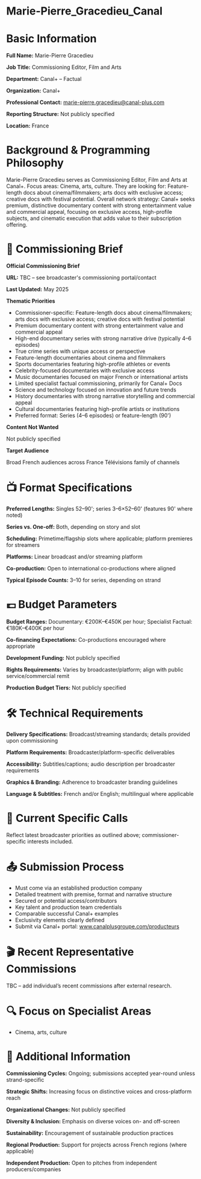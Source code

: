 # Marie-Pierre_Gracedieu_Canal

# Basic Information

**Full Name:** Marie-Pierre Gracedieu

**Job Title:** Commissioning Editor, Film and Arts

**Department:** Canal+ – Factual

**Organization:** Canal+

**Professional Contact:** marie-pierre.gracedieu@canal-plus.com

**Reporting Structure:** Not publicly specified

**Location:** France

# Background & Programming Philosophy

Marie-Pierre Gracedieu serves as Commissioning Editor, Film and Arts at Canal+. Focus areas: Cinema, arts, culture. They are looking for: Feature-length docs about cinema/filmmakers; arts docs with exclusive access; creative docs with festival potential. Overall network strategy: Canal+ seeks premium, distinctive documentary content with strong entertainment value and commercial appeal, focusing on exclusive access, high-profile subjects, and cinematic execution that adds value to their subscription offering.

# 📄 Commissioning Brief

**Official Commissioning Brief**

**URL:** TBC – see broadcaster's commissioning portal/contact

**Last Updated:** May 2025

**Thematic Priorities**

- Commissioner-specific: Feature-length docs about cinema/filmmakers; arts docs with exclusive access; creative docs with festival potential
- Premium documentary content with strong entertainment value and commercial appeal
- High-end documentary series with strong narrative drive (typically 4–6 episodes)
- True crime series with unique access or perspective
- Feature-length documentaries about cinema and filmmakers
- Sports documentaries featuring high-profile athletes or events
- Celebrity-focused documentaries with exclusive access
- Music documentaries focused on major French or international artists
- Limited specialist factual commissioning, primarily for Canal+ Docs
- Science and technology focused on innovation and future trends
- History documentaries with strong narrative storytelling and commercial appeal
- Cultural documentaries featuring high-profile artists or institutions
- Preferred format: Series (4–6 episodes) or feature-length (90')

**Content Not Wanted**

Not publicly specified

**Target Audience**

Broad French audiences across France Télévisions family of channels

# 📺 Format Specifications

**Preferred Lengths:** Singles 52–90'; series 3–6×52–60' (features 90' where noted)

**Series vs. One-off:** Both, depending on story and slot

**Scheduling:** Primetime/flagship slots where applicable; platform premieres for streamers

**Platforms:** Linear broadcast and/or streaming platform

**Co-production:** Open to international co-productions where aligned

**Typical Episode Counts:** 3–10 for series, depending on strand

# 💷 Budget Parameters

**Budget Ranges:** Documentary: €200K–€450K per hour; Specialist Factual: €180K–€400K per hour

**Co-financing Expectations:** Co-productions encouraged where appropriate

**Development Funding:** Not publicly specified

**Rights Requirements:** Varies by broadcaster/platform; align with public service/commercial remit

**Production Budget Tiers:** Not publicly specified

# 🛠️ Technical Requirements

**Delivery Specifications:** Broadcast/streaming standards; details provided upon commissioning

**Platform Requirements:** Broadcaster/platform-specific deliverables

**Accessibility:** Subtitles/captions; audio description per broadcaster requirements

**Graphics & Branding:** Adherence to broadcaster branding guidelines

**Language & Subtitles:** French and/or English; multilingual where applicable

# 📢 Current Specific Calls

Reflect latest broadcaster priorities as outlined above; commissioner-specific interests included.

# 📤 Submission Process

- Must come via an established production company
- Detailed treatment with premise, format and narrative structure
- Secured or potential access/contributors
- Key talent and production team credentials
- Comparable successful Canal+ examples
- Exclusivity elements clearly defined
- Submit via Canal+ portal: www.canalplusgroupe.com/producteurs

# 🎬 Recent Representative Commissions

TBC – add individual’s recent commissions after external research.

# 🔍 Focus on Specialist Areas

- Cinema, arts, culture

# 📅 Additional Information

**Commissioning Cycles:** Ongoing; submissions accepted year-round unless strand-specific

**Strategic Shifts:** Increasing focus on distinctive voices and cross-platform reach

**Organizational Changes:** Not publicly specified

**Diversity & Inclusion:** Emphasis on diverse voices on- and off-screen

**Sustainability:** Encouragement of sustainable production practices

**Regional Production:** Support for projects across French regions (where applicable)

**Independent Production:** Open to pitches from independent producers/companies